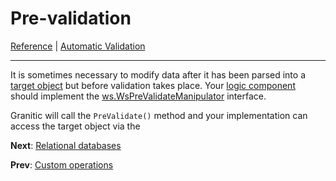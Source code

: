# Pre-validation
[Reference](README.md) | [Automatic Validation](vld-index.md)

---

It is sometimes necessary to modify data after it has been parsed into a [target object](ws-capture.md) but before validation
takes place. Your [logic component](ws-logic.md) should implement the 
[ws.WsPreValidateManipulator](https://godoc.org/github.com/graniticio/granitic/ws/handler#WsPreValidateManipulator) interface.

Granitic will call the `PreValidate()` method and your implementation can access the target object via the 

**Next**: [Relational databases](db-index.md)

**Prev**: [Custom operations](vld-custom.md)